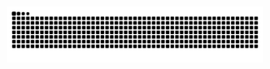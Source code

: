 <img src="https://github.com/itsnotdiana/itsnotdiana/blob/output/github-contribution-grid-snake-dark.svg">
